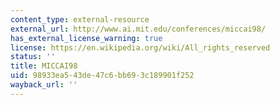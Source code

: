 ```yaml
---
content_type: external-resource
external_url: http://www.ai.mit.edu/conferences/miccai98/
has_external_license_warning: true
license: https://en.wikipedia.org/wiki/All_rights_reserved
status: ''
title: MICCAI98
uid: 98933ea5-43de-47c6-bb69-3c189901f252
wayback_url: ''
---
```

